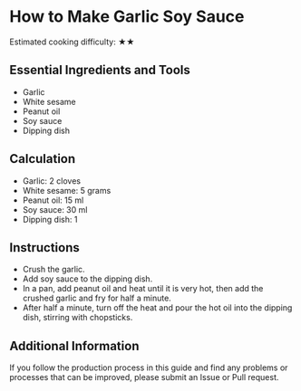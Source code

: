 # How to Make Garlic Soy Sauce

Estimated cooking difficulty: ★★

## Essential Ingredients and Tools

- Garlic
- White sesame
- Peanut oil
- Soy sauce
- Dipping dish

## Calculation

- Garlic: 2 cloves
- White sesame: 5 grams
- Peanut oil: 15 ml
- Soy sauce: 30 ml
- Dipping dish: 1

## Instructions

- Crush the garlic.
- Add soy sauce to the dipping dish.
- In a pan, add peanut oil and heat until it is very hot, then add the crushed garlic and fry for half a minute.
- After half a minute, turn off the heat and pour the hot oil into the dipping dish, stirring with chopsticks.

## Additional Information

If you follow the production process in this guide and find any problems or processes that can be improved, please submit an Issue or Pull request.
